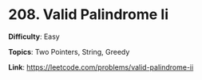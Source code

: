 # 208. Valid Palindrome Ii

**Difficulty**: Easy

**Topics**: Two Pointers, String, Greedy

**Link**: https://leetcode.com/problems/valid-palindrome-ii
